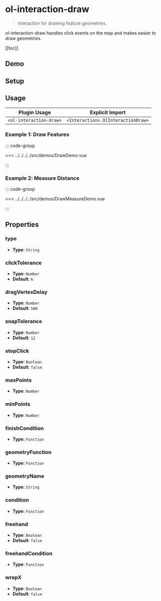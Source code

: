 # ol-interaction-draw

> Interaction for drawing feature geometries.

ol-interaction-draw handles click events on the map and makes easier to draw geometries.

[[toc]]

## Demo

<script setup>
import DrawDemo from "@demos/DrawDemo.vue"
import DrawMeasureDemo from "@demos/DrawMeasureDemo.vue"
</script>

## Setup

<!--@include: ../../interactions.plugin.md-->

## Usage

| Plugin Usage            |          Explicit Import           |
|-------------------------|:----------------------------------:|
| `<ol-interaction-draw>` | `<Interactions.OlInteractionDraw>` |

### Example 1: Draw Features

<ClientOnly>
<DrawDemo/>
</ClientOnly>

::: code-group

<<< ../../../../src/demos/DrawDemo.vue

:::

### Example 2: Measure Distance

<ClientOnly>
<DrawMeasureDemo/>
</ClientOnly>

::: code-group

<<< ../../../../src/demos/DrawMeasureDemo.vue

:::

## Properties

### type

- **Type**: `String`

### clickTolerance

- **Type**: `Number`
- **Default**: `6`

### dragVertexDelay

- **Type**: `Number`
- **Default**: `500`

### snapTolerance

- **Type**: `Number`
- **Default**: `12`

### stopClick

- **Type**: `Boolean`
- **Default**: `false`

### maxPoints

- **Type**: `Number`

### minPoints

- **Type**: `Number`

### finishCondition

- **Type**: `Function`

### geometryFunction

- **Type**: `Function`

### geometryName

- **Type**: `String`

### condition

- **Type**: `Function`

### freehand

- **Type**: `Boolean`
- **Default**: `false`

### freehandCondition

- **Type**: `Function`

### wrapX

- **Type**: `Boolean`
- **Default**: `false`
